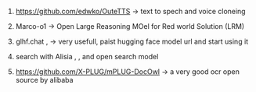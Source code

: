 
1) https://github.com/edwko/OuteTTS  -> text to spech and voice cloneing

2) Marco-o1 -> Open Large Reasoning MOel for Red world Solution (LRM)

 3) glhf.chat , -> very usefull, paist hugging face model url and start using it

4) search with Alisia , , and open search model 
5) https://github.com/X-PLUG/mPLUG-DocOwl -> a very good ocr open source by alibaba


